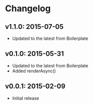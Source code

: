 # Changelog

## v1.1.0: 2015-07-05

- Updated to the latest from Boilerplate

## v0.1.0: 2015-05-31

- Updated to the latest from Boilerplate
- Added renderAsync()

## v0.0.1: 2015-02-09

- Initial release
